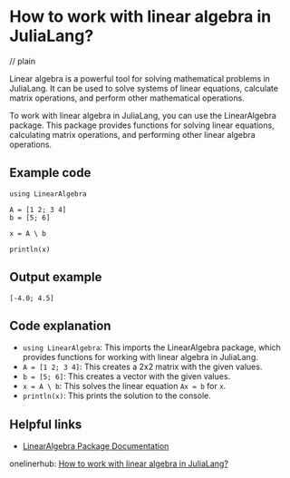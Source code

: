 # How to work with linear algebra in JuliaLang?
// plain

Linear algebra is a powerful tool for solving mathematical problems in JuliaLang. It can be used to solve systems of linear equations, calculate matrix operations, and perform other mathematical operations.

To work with linear algebra in JuliaLang, you can use the LinearAlgebra package. This package provides functions for solving linear equations, calculating matrix operations, and performing other linear algebra operations.

## Example code

```
using LinearAlgebra

A = [1 2; 3 4]
b = [5; 6]

x = A \ b

println(x)
```

## Output example

```
[-4.0; 4.5]
```

## Code explanation

- `using LinearAlgebra`: This imports the LinearAlgebra package, which provides functions for working with linear algebra in JuliaLang.
- `A = [1 2; 3 4]`: This creates a 2x2 matrix with the given values.
- `b = [5; 6]`: This creates a vector with the given values.
- `x = A \ b`: This solves the linear equation `Ax = b` for `x`.
- `println(x)`: This prints the solution to the console.

## Helpful links
- [LinearAlgebra Package Documentation](https://docs.julialang.org/en/v1/stdlib/LinearAlgebra/)

onelinerhub: [How to work with linear algebra in JuliaLang?](https://onelinerhub.com/julialang/how-to-work-with-linear-algebra-in-julialang)